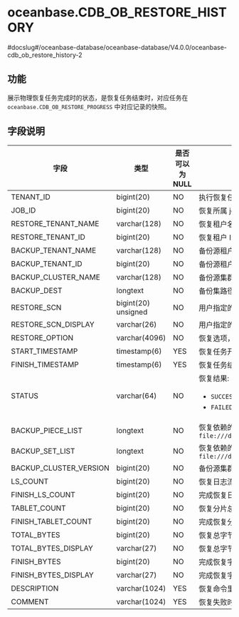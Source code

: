 oceanbase.CDB_OB_RESTORE_HISTORY 
=====================================================
#docslug#/oceanbase-database/oceanbase-database/V4.0.0/oceanbase-cdb_ob_restore_history-2


功能 
-----------

展示物理恢复任务完成时的状态，是恢复任务结束时，对应任务在 `oceanbase.CDB_OB_RESTORE_PROGRESS` 中对应记录的快照。

字段说明 
-------------

|  字段 | 类型  |是否可以为 NULL|  描述 |
|----------------------------------|---------------------|---------------------|--------------|
| TENANT_ID                        | bigint(20)          |NO                        | 执行恢复任务的租户 ID  |
| JOB_ID                           | bigint(20)          |NO                        | 恢复所属 job_id, 对应一次恢复任务 |
| RESTORE_TENANT_NAME              | varchar(128)        |NO                        | 恢复租户名  |
| RESTORE_TENANT_ID                | bigint(20)          |NO                        | 恢复租户 ID  |
| BACKUP_TENANT_NAME               | varchar(128)        |NO                        | 备份源租户名    |
| BACKUP_TENANT_ID                 | bigint(20)          |NO                        | 备份源租户 ID  |
| BACKUP_CLUSTER_NAME              | varchar(128)        |NO                        | 备份源集群名   |
| BACKUP_DEST                      | longtext            |NO                        | 备份集路径，指用户输入的数据备份路径与日志归档路径   |
| RESTORE_SCN                      | bigint(20) unsigned |NO                        | 用户指定的恢复位点  |
| RESTORE_SCN_DISPLAY              | varchar(26)         |NO                        | 用户指定的恢复位点的时间戳表示  |
| RESTORE_OPTION                   | varchar(4096)       |NO                        | 恢复选项，发起恢复时，用户指定的 `restore_option`  |
| START_TIMESTAMP                  | timestamp(6)        |YES                        | 恢复任务开始时间戳  |
| FINISH_TIMESTAMP                 | timestamp(6)        |YES                        | 恢复任务结束时间戳  |
| STATUS                           | varchar(64)         |NO                        | 恢复结果: <ul> <li> `SUCCESS` : 表示恢复成功 </li> <li> `FAILED` : 表示恢复失败 </li></ul> |
| BACKUP_PIECE_LIST                | longtext            |NO                        | 恢复依赖的日志归档分片路径列表, 分片间以 `,` 分隔, 例如: `file:///data/nfs1/chongrong/backup//ob_backup_oracle_tenant/archive/2_1_2,file:///data/nfs1/chongrong/backup//ob_backup_oracle_tenant/archive/2_1_3` |
| BACKUP_SET_LIST                  | longtext            |NO                        | 恢复依赖的数据备份集路径列表, 备份集间以 `,` 分隔，例如: `file:///data/nfs1/chongrong/backup//ob_backup_oracle_tenant/data/backup_set_1_full,file:///data/nfs1/chongrong/backup//ob_backup_oracle_tenant/data/backup_set_2_inc` |
| BACKUP_CLUSTER_VERSION           | bigint(20)          |NO                        | 备份源集群版本号 |
| LS_COUNT                         | bigint(20)          |NO                        | 恢复日志流总量   |
| FINISH_LS_COUNT                  | bigint(20)          |NO                        | 完成恢复日志流数量  |
| TABLET_COUNT                     | bigint(20)          |NO                        | 恢复分片总量  |
| FINISH_TABLET_COUNT              | bigint(20)          |NO                        | 完成恢复分片数量  |
| TOTAL_BYTES                | bigint(20)          |NO                        | 恢复总字节数  |
| TOTAL_BYTES_DISPLAY        | varchar(27)         |NO                        | 恢复总字节数，以存储容量单位显示  |
| FINISH_BYTES         | bigint(20)          |NO                        | 完成恢复字节数  |
| FINISH_BYTES_DISPLAY | varchar(27)         |NO                        | 完成恢复字节数，以存储容量单位显示  |
| DESCRIPTION                      | varchar(1024)       |YES                        | 恢复命令里指定的 `DESCRIPTION` 信息  |
| COMMENT                          | varchar(1024)       |YES                        | 恢复失败时记录失败信息  |